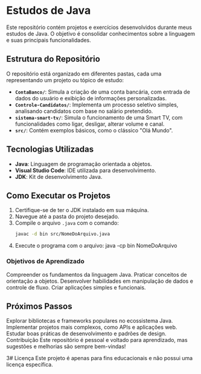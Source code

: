 # Estudos de Java

Este repositório contém projetos e exercícios desenvolvidos durante meus estudos de Java. O objetivo é consolidar conhecimentos sobre a linguagem e suas principais funcionalidades.

## Estrutura do Repositório

O repositório está organizado em diferentes pastas, cada uma representando um projeto ou tópico de estudo:

- **`ContaBanco/`**: Simula a criação de uma conta bancária, com entrada de dados do usuário e exibição de informações personalizadas.
- **`Controle-Candidatos/`**: Implementa um processo seletivo simples, analisando candidatos com base no salário pretendido.
- **`sistema-smart-tv/`**: Simula o funcionamento de uma Smart TV, com funcionalidades como ligar, desligar, alterar volume e canal.
- **`src/`**: Contém exemplos básicos, como o clássico "Olá Mundo".

## Tecnologias Utilizadas

- **Java**: Linguagem de programação orientada a objetos.
- **Visual Studio Code**: IDE utilizada para desenvolvimento.
- **JDK**: Kit de desenvolvimento Java.

## Como Executar os Projetos

1. Certifique-se de ter o JDK instalado em sua máquina.
2. Navegue até a pasta do projeto desejado.
3. Compile o arquivo `.java` com o comando:
   ```bash
   javac -d bin src/NomeDoArquivo.java
4. Execute o programa com o arquivo:
java -cp bin NomeDoArquivo

### Objetivos de Aprendizado
Compreender os fundamentos da linguagem Java.
Praticar conceitos de orientação a objetos.
Desenvolver habilidades em manipulação de dados e controle de fluxo.
Criar aplicações simples e funcionais.

## Próximos Passos
Explorar bibliotecas e frameworks populares no ecossistema Java.
Implementar projetos mais complexos, como APIs e aplicações web.
Estudar boas práticas de desenvolvimento e padrões de design.
Contribuição
Este repositório é pessoal e voltado para aprendizado, mas sugestões e melhorias são sempre bem-vindas!

3# Licença
Este projeto é apenas para fins educacionais e não possui uma licença específica.
